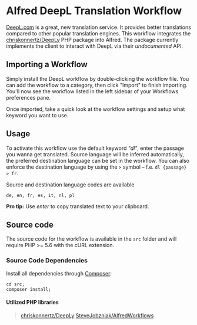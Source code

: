 # Alfred DeepL Translation Workflow

[DeepL.com](https://www.deepl.com/) is a great, new translation service.
It provides better translations compared to other popular translation engines.
This workflow integrates the [chriskonnertz/DeepLy](https://github.com/chriskonnertz/DeepLy) PHP package into Alfred. The package currently implements the client to interact with DeepL via their _undocumented_ API.


## Importing a Workflow

Simply install the DeepL workflow by double-clicking the workflow file. You can add the workflow to a category, then click "Import" to finish importing. You'll now see the workflow listed in the left sidebar of your Workflows preferences pane.

Once imported, take a quick look at the workflow settings and setup what keyword you want to use.


## Usage

To activate this workflow use the default keyword _"dl"_, enter the passage you wanna get translated. Source language will be inferred automatically, the preferred destination language can be set in the workflow. You can also enforce the destination language by using the `>` symbol – f.e. `dl {passage} > fr`.

Source and destination language codes are available
```
de, en, fr, es, it, nl, pl
```

**Pro tip:** Use _enter_ to copy translated text to your clipboard.

## Source code

The source code for the workflow is available in the `src` folder and will require PHP >= 5.6 with the cURL extension.


### Source Code Dependencies

Install all dependencies through [Composer](https://getcomposer.org/):

```
cd src;
composer install;
```

#### Utilized PHP libraries

> [chriskonnertz/DeepLy](https://github.com/chriskonnertz/DeepLy)
> [SteveJobzniak/AlfredWorkflows](https://github.com/SteveJobzniak/AlfredWorkflows)
